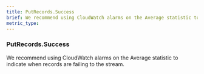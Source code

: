 ```yaml
---
title: PutRecords.Success
brief: We recommend using CloudWatch alarms on the Average statistic to indicate when records are failing to the stream.
metric_type:
---
```

### PutRecords.Success

We recommend using CloudWatch alarms on the Average statistic to indicate when records are failing to the stream.
